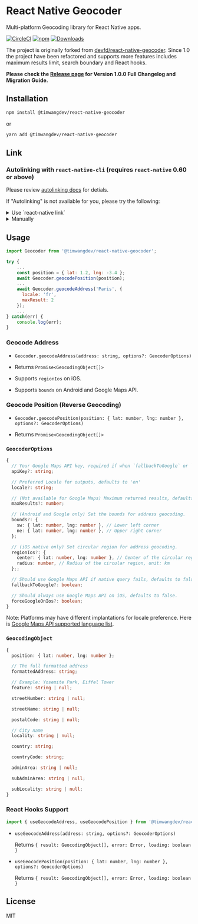 # React Native Geocoder

Multi-platform Geocoding library for React Native apps.


[![CircleCI](https://circleci.com/gh/timwangdev/react-native-geocoder-reborn/tree/master.svg?style=shield)](https://circleci.com/gh/timwangdev/react-native-geocoder-reborn/tree/master)
[![npm](https://img.shields.io/npm/v/@timwangdev/react-native-geocoder.svg)](https://www.npmjs.com/package/@timwangdev/react-native-geocoder)
[![Downloads](https://img.shields.io/npm/dw/@timwangdev/react-native-geocoder.svg)](https://www.npmjs.com/package/@timwangdev/react-native-geocoder)

The project is originally forked from [devfd/react-native-geocoder](https://github.com/devfd/react-native-geocoder). Since 1.0 the project have been refactored and supports more features includes maximum results limit, search boundary and React hooks.

**Please check the [Release page](https://github.com/timwangdev/react-native-geocoder-reborn/releases/tag/v1.0.0) for Version 1.0.0 Full Changelog and Migration Guide.**

## Installation

```sh
npm install @timwangdev/react-native-geocoder
```

or

```sh
yarn add @timwangdev/react-native-geocoder
```

## Link

### Autolinking with `react-native-cli` (requires `react-native` 0.60 or above)

Please review [autolinking docs](https://github.com/react-native-community/cli/blob/master/docs/autolinking.md) for detials.

If "Autolinking" is not available for you, please try the following:

<details><summary>Use `react-native link`</summary>

```
react-native link @timwangdev/react-native-geocoder
```
</details>

<details><summary>Manually</summary>
If automatic linking fails you can follow the manual installation steps

#### iOS (With CocoaPods)

1. Add `pod 'react-native-geocoder', :path => '../node_modules/@timwangdev/react-native-geocoder/react-native-geocoder.podspec'` to your Podfile.
2. Run `pod install`.

#### iOS (Without CocoaPods)

1. In the XCode's "Project navigator", right click on Libraries folder under your project ➜ `Add Files to <...>`
2. Go to `node_modules` ➜ `@timwangdev/react-native-geocoder` and add `ios/RNGeocoder.xcodeproj` file
3. Add `libGeocoder.a` to "Build Phases" -> "Link Binary With Libraries"

#### Android

1. In `android/setting.gradle` add:

```gradle
...
include ':react-native-geocoder', ':app'
project(':react-native-geocoder').projectDir = new File(rootProject.projectDir, '../node_modules/@timwangdev/react-native-geocoder/android')
```

2. In `android/app/build.gradle`

```gradle
...
dependencies {
    ...
    implementation project(':react-native-geocoder')
}
```

3. Register module (in MainApplication.java)

```java
import com.timwangdev.reactnativegeocoder.GeocoderPackage; // <--- Add this line

public class MainActivity extends ReactActivity {
  ...
  @Override
  protected List<ReactPackage> getPackages() {
    ...
    packages.add(new GeocoderPackage()); // <--- Add this line

    return packages;
  }
  ...
}
```
</details>

## Usage

```js
import Geocoder from '@timwangdev/react-native-geocoder';

try {
    ...
    const position = { lat: 1.2, lng: -3.4 };
    await Geocoder.geocodePosition(position);
    ...
    await Geocoder.geocodeAddress('Paris', {
      locale: 'fr',
      maxResult: 2
    });
    ...
} catch(err) {
    console.log(err);
}
```

### Geocode Address

* `Geocoder.geocodeAddress(address: string, options?: GeocoderOptions)`

* Returns `Promise<GeocodingObject[]>`

* Supports `regionIos` on iOS.

* Supports `bounds` on Android and Google Maps API.

### Geocode Position (Reverse Geocoding)

* `Geocoder.geocodePosition(position: { lat: number, lng: number }, options?: GeocoderOptions)`

* Returns `Promise<GeocodingObject[]>`

### `GeocoderOptions`

```typescript
{
  // Your Google Maps API key, required if when `fallbackToGoogle` or `forceGoogleOnIos` is set.
  apiKey?: string;

  // Preferred Locale for outputs, defaults to 'en'
  locale?: string;

  // (Not available for Google Maps) Maximum returned results, defaults to 5
  maxResults?: number;

  // (Android and Google only) Set the bounds for address geocoding.
  bounds?: {
    sw: { lat: number, lng: number }, // Lower left corner
    ne: { lat: number, lng: number }, // Upper right corner
  };

  // (iOS native only) Set circular region for address geocoding.
  regionIos?: {
    center: { lat: number, lng: number }, // Center of the circular region
    radius: number, // Radius of the circular region, unit: km
  };;

  // Should use Google Maps API if native query fails, defaults to false.
  fallbackToGoogle?: boolean;

  // Should always use Google Maps API on iOS, defaults to false.
  forceGoogleOnIos?: boolean;
}
```
Note: Platforms may have different implantations for locale preference. Here is [Google Maps API supported language list](https://developers.google.com/maps/faq#languagesupport).

### `GeocodingObject`

```typescript
{
  position: { lat: number, lng: number };

  // The full formatted address
  formattedAddress: string;

  // Example: Yosemite Park, Eiffel Tower
  feature: string | null;

  streetNumber: string | null;

  streetName: string | null;

  postalCode: string | null;

  // City name
  locality: string | null;

  country: string;

  countryCode: string;

  adminArea: string | null;

  subAdminArea: string | null;

  subLocality: string | null;
}
```

### React Hooks Support

```js
import { useGeocodeAddress, useGeocodePosition } from '@timwangdev/react-native-geocoder';
```

* `useGeocodeAddress(address: string, options?: GeocoderOptions)`

  Returns `{ result: GeocodingObject[], error: Error, loading: boolean }`

* `useGeocodePosition(position: { lat: number, lng: number }, options?: GeocoderOptions)`

  Returns `{ result: GeocodingObject[], error: Error, loading: boolean }`

## License

MIT
